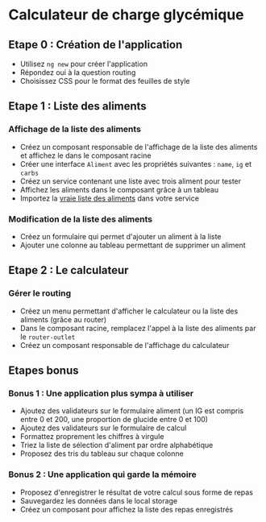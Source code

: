 # Calculateur de charge glycémique

## Etape 0 : Création de l'application

- Utilisez `ng new` pour créer l'application
- Répondez oui à la question routing
- Choisissez CSS pour le format des feuilles de style

## Etape 1 : Liste des aliments

### Affichage de la liste des aliments

- Créez un composant responsable de l'affichage de la liste des aliments et affichez le dans le composant racine
- Créer une interface `Aliment` avec les propriétés suivantes : `name`, `ig` et `carbs`
- Créez un service contenant une liste avec trois aliment pour tester
- Affichez les aliments dans le composant grâce à un tableau
- Importez la [vraie liste des aliments](./aliments.json) dans votre service

### Modification de la liste des aliments

- Créez un formulaire qui permet d'ajouter un aliment à la liste
- Ajouter une colonne au tableau permettant de supprimer un aliment

## Etape 2 : Le calculateur

### Gérer le routing

- Créez un menu permettant d'afficher le calculateur ou la liste des aliments (grâce au router)
- Dans le composant racine, remplacez l'appel à la liste des aliments par le `router-outlet`
- Créez un composant responsable de l'affichage du calculateur

## Etapes bonus

### Bonus 1 : Une application plus sympa à utiliser

- Ajoutez des validateurs sur le formulaire aliment (un IG est compris entre 0 et 200, une proportion de glucide entre 0 et 100)
- Ajoutez des validateurs sur le formulaire de calcul
- Formattez proprement les chiffres à virgule
- Triez la liste de sélection d'aliment par ordre alphabétique
- Proposez des tris du tableau sur chaque colonne

### Bonus 2 : Une application qui garde la mémoire

- Proposez d'enregistrer le résultat de votre calcul sous forme de repas
- Sauvegardez les données dans le local storage
- Créez un composant pour affichez la liste des repas enregistrés

